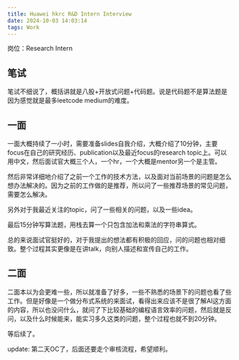 ```yaml
---
title: Huawei hkrc R&D Intern Interview
date: 2024-10-03 14:03:14
tags: Work
---
```


岗位：Research Intern

## 笔试

笔试不细说了，概括讲就是八股+开放式问题+代码题。说是代码题不是算法题是因为感觉就是最多leetcode medium的难度。


## 一面

一面大概持续了一小时，需要准备slides自我介绍，大概介绍了10分钟，主要focus在自己的研究经历、publication以及最近focus的research topic上。可以用中文，然后面试官大概三个人，一个hr，一个大概是mentor另一个是主管。

然后非常详细地介绍了之前一个工作的技术方法，以及面对当前场景的问题是怎么想办法解决的。因为之前的工作做的是推荐，所以问了一些推荐场景的常见问题，需要怎么解决。

另外对于我最近关注的topic，问了一些相关的问题，以及一些idea。

最后15分钟写算法题，用栈去算一个只包含加法和乘法的字符串算式。

总的来说面试官挺好的，对于我提出的想法都有积极的回应，问的问题也相对细致。整个过程其实更像是在讲talk，向别人描述和宣传自己的工作。


## 二面

二面本以为会更难一些，所以就准备了好多，一些不熟悉的场景下的问题也看了些工作。但是好像是一个做分布式系统的来面试，看得出来应该不是很了解AI这方面的内容，所以也没问什么，就问了下比较基础的编程语言效率的问题，然后就是反问，以及什么时候能来，能实习多久这类的问题，整个过程也就不到20分钟。


等后续了。


update: 第二天OC了，后面还要走个审核流程，希望顺利。
